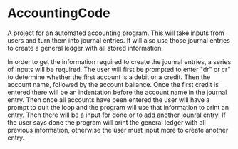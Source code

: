 # AccountingCode
A project for an automated accounting program. This will take inputs from users and turn them into journal entries. It will also use those journal entries to create a general ledger with all stored information. 

In order to get the information required to create the jounral entries, a series of inputs will be required. The user will first be prompted to enter "dr" or cr" to determine whether the first account is a debit or a credit. Then the account name, followed by the account ballance. Once the first credit is entered there will be an indentation before the account name in the journal entry. Then once all accounts have been entered the user will have a prompt to quit the loop and the program will use that information to print an entry. Then there will be a input for done or to add another jounral entry. If the user says done the program will print the general ledger with all previous information, otherwise the user must input more to create another entry. 
